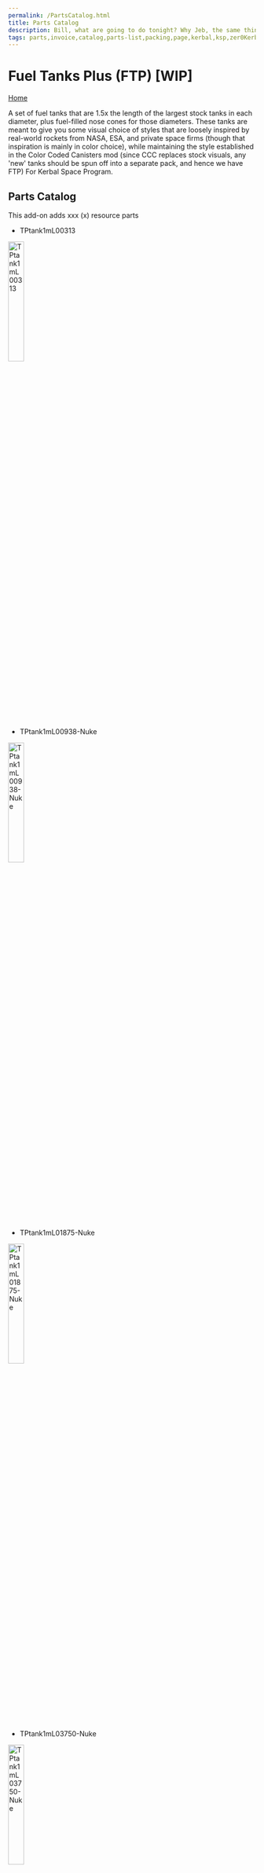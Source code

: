 ```yaml
---
permalink: /PartsCatalog.html
title: Parts Catalog
description: Bill, what are going to do tonight? Why Jeb, the same thing we do every night, Take over the world!
tags: parts,invoice,catalog,parts-list,packing,page,kerbal,ksp,zer0Kerbal,zedK
---
```


<!-- PartsCatalog.md v1.1.4.0
Fuel Tanks Plus (FTP)
created: 01 Feb 2022
updated: 15 May 2022 -->

<script src="https://kit.fontawesome.com/0ea5493613.js" crossorigin="anonymous"></script>
<i class="fa-solid fa-explosion fa-beat-fade fa-3x" style="--fa-beat-fade-opacity: 0.1; --fa-beat-fade-scale: 1.25;color: #FF7E03" ></i>

# Fuel Tanks Plus (FTP) [WIP]

[Home](./index.md)

A set of fuel tanks that are 1.5x the length of the largest stock tanks in each diameter, plus fuel-filled nose cones for those diameters. These tanks are meant to give you some visual choice of styles that are loosely inspired by real-world rockets from NASA, ESA, and private space firms (though that inspiration is mainly in color choice), while maintaining the style established in the Color Coded Canisters mod (since CCC replaces stock visuals, any 'new' tanks should be spun off into a separate pack, and hence we have FTP) For Kerbal Space Program.

## Parts Catalog

This add-on adds xxx (x) resource parts

  * TPtank1mL00313
  
  <img src="https://raw.githubusercontent.com/zer0Kerbal/FuelTanksPlus/master/docs/thumbs/TPtank1mL00313_icon7.png" alt="TPtank1mL00313" width="25%" height="25%" />

  * TPtank1mL00938-Nuke
  
  <img src="https://raw.githubusercontent.com/zer0Kerbal/FuelTanksPlus/master/docs/thumbs/TPtank1mL00938-Nuke_icon0.png" alt="TPtank1mL00938-Nuke" width="25%" height="25%" />

  * TPtank1mL01875-Nuke
  
  <img src="https://raw.githubusercontent.com/zer0Kerbal/FuelTanksPlus/master/docs/thumbs/TPtank1mL01875-Nuke_icon0.png" alt="TPtank1mL01875-Nuke" width="25%" height="25%" />

  * TPtank1mL03750-Nuke
  
  <img src="https://raw.githubusercontent.com/zer0Kerbal/FuelTanksPlus/master/docs/thumbs/TPtank1mL03750-Nuke_icon0.png" alt="TPtank1mL03750-Nuke" width="25%" height="25%" />

  * TPtank1mL05625
  
  <img src="https://raw.githubusercontent.com/zer0Kerbal/FuelTanksPlus/master/docs/thumbs/TPtank1mL05625_icon0.png" alt="TPtank1mL05625" width="25%" height="25%" />

  * TPtank2m1mA
  
  <img src="https://raw.githubusercontent.com/zer0Kerbal/FuelTanksPlus/master/docs/thumbs/TPtank2m1mA_icon3.png" alt="TPtank2m1mA" width="25%" height="25%" />

  * TPtank2mL00469
  
  <img src="https://raw.githubusercontent.com/zer0Kerbal/FuelTanksPlus/master/docs/thumbs/TPtank2mL00469_icon3.png" alt="TPtank2mL00469" width="25%" height="25%" />

  * TPtank2mL01875-Nuke
  
  <img src="https://raw.githubusercontent.com/zer0Kerbal/FuelTanksPlus/master/docs/thumbs/TPtank2mL01875-Nuke_icon0.png" alt="TPtank2mL01875-Nuke" width="25%" height="25%" />

  * TPtank2mL03750-Nuke
  
  <img src="https://raw.githubusercontent.com/zer0Kerbal/FuelTanksPlus/master/docs/thumbs/TPtank2mL03750-Nuke_icon0.png" alt="TPtank2mL03750-Nuke" width="25%" height="25%" />

  * TPtank2mL05625
  
  <img src="https://raw.githubusercontent.com/zer0Kerbal/FuelTanksPlus/master/docs/thumbs/TPtank2mL05625_icon3.png" alt="TPtank2mL05625" width="25%" height="25%" />

  * TPtank2mL07500-Nuke
  
  <img src="https://raw.githubusercontent.com/zer0Kerbal/FuelTanksPlus/master/docs/thumbs/TPtank2mL07500-Nuke_icon0.png" alt="TPtank2mL07500-Nuke" width="25%" height="25%" />

  * TPtank2mL11250
  
  <img src="https://raw.githubusercontent.com/zer0Kerbal/FuelTanksPlus/master/docs/thumbs/TPtank2mL11250_icon3.png" alt="TPtank2mL11250" width="25%" height="25%" />

  * TPtank2mL15000
  
  <img src="https://raw.githubusercontent.com/zer0Kerbal/FuelTanksPlus/master/docs/thumbs/TPtank2mL15000_icon3.png" alt="TPtank2mL15000" width="25%" height="25%" />

  * TPtank3m2mA
  
  <img src="https://raw.githubusercontent.com/zer0Kerbal/FuelTanksPlus/master/docs/thumbs/TPtank3m2mA_icon0.png" alt="TPtank3m2mA" width="25%" height="25%" />

  * TPtank3m2mA2
  
  <img src="https://raw.githubusercontent.com/zer0Kerbal/FuelTanksPlus/master/docs/thumbs/TPtank3m2mA2_icon0.png" alt="TPtank3m2mA2" width="25%" height="25%" />

  * TPtank3mL00938
  
  <img src="https://raw.githubusercontent.com/zer0Kerbal/FuelTanksPlus/master/docs/thumbs/TPtank3mL00938_icon0.png" alt="TPtank3mL00938" width="25%" height="25%" />

  * TPtank3mL03750-Nuke
  
  <img src="https://raw.githubusercontent.com/zer0Kerbal/FuelTanksPlus/master/docs/thumbs/TPtank3mL03750-Nuke_icon0.png" alt="TPtank3mL03750-Nuke" width="25%" height="25%" />

  * TPtank3mL05625
  
  <img src="https://raw.githubusercontent.com/zer0Kerbal/FuelTanksPlus/master/docs/thumbs/TPtank3mL05625_icon0.png" alt="TPtank3mL05625" width="25%" height="25%" />

  * TPtank3mL11250
  
  <img src="https://raw.githubusercontent.com/zer0Kerbal/FuelTanksPlus/master/docs/thumbs/TPtank3mL11250_icon0.png" alt="TPtank3mL11250" width="25%" height="25%" />

  * TPtank3mL15000
  
  <img src="https://raw.githubusercontent.com/zer0Kerbal/FuelTanksPlus/master/docs/thumbs/TPtank3mL15000_icon0.png" alt="TPtank3mL15000" width="25%" height="25%" />

  * TPtankCube050
  
  <img src="https://raw.githubusercontent.com/zer0Kerbal/FuelTanksPlus/master/docs/thumbs/TPtankCube050_icon0.png" alt="TPtankCube050" width="25%" height="25%" />

  * TPtankCube050
  
  <img src="https://raw.githubusercontent.com/zer0Kerbal/FuelTanksPlus/master/docs/thumbs/TPtankCube050_icon1.png" alt="TPtankCube050" width="25%" height="25%" />

  * TPtankCube075
  
  <img src="https://raw.githubusercontent.com/zer0Kerbal/FuelTanksPlus/master/docs/thumbs/TPtankCube075_icon0.png" alt="TPtankCube075" width="25%" height="25%" />

  * TPtankCube075
  
  <img src="https://raw.githubusercontent.com/zer0Kerbal/FuelTanksPlus/master/docs/thumbs/TPtankCube075_icon1.png" alt="TPtankCube075" width="25%" height="25%" />

  * TPtankCube125
  
  <img src="https://raw.githubusercontent.com/zer0Kerbal/FuelTanksPlus/master/docs/thumbs/TPtankCube125_icon0.png" alt="TPtankCube125" width="25%" height="25%" />

  * TPtankCube125
  
  <img src="https://raw.githubusercontent.com/zer0Kerbal/FuelTanksPlus/master/docs/thumbs/TPtankCube125_icon1.png" alt="TPtankCube125" width="25%" height="25%" />

  * TPtankR0
  
  <img src="https://raw.githubusercontent.com/zer0Kerbal/FuelTanksPlus/master/docs/thumbs/TPtankR01_icon.png" alt="TPtankR0" width="25%" height="25%" />

  * TPtankR0
  
  <img src="https://raw.githubusercontent.com/zer0Kerbal/FuelTanksPlus/master/docs/thumbs/TPtankR02_icon.png" alt="TPtankR0" width="25%" height="25%" />

  * TPtankR0
  
  <img src="https://raw.githubusercontent.com/zer0Kerbal/FuelTanksPlus/master/docs/thumbs/TPtankR03_icon.png" alt="TPtankR0" width="25%" height="25%" />

  * TPtankTri
  
  <img src="https://raw.githubusercontent.com/zer0Kerbal/FuelTanksPlus/master/docs/thumbs/TPtankTri_icon0.png" alt="TPtankTri" width="25%" height="25%" />

  * TPtankTri
  
  <img src="https://raw.githubusercontent.com/zer0Kerbal/FuelTanksPlus/master/docs/thumbs/TPtankTri_icon1.png" alt="TPtankTri" width="25%" height="25%" />

  * TPcone0m1
  
  <img src="https://raw.githubusercontent.com/zer0Kerbal/FuelTanksPlus/master/docs/thumbs/TPcone0m1_icon0.png" alt="TPcone0m1" width="25%" height="25%" />

  * TPcone0m1
  
  <img src="https://raw.githubusercontent.com/zer0Kerbal/FuelTanksPlus/master/docs/thumbs/TPcone0m1_icon1.png" alt="TPcone0m1" width="25%" height="25%" />

  * TPcone0m1
  
  <img src="https://raw.githubusercontent.com/zer0Kerbal/FuelTanksPlus/master/docs/thumbs/TPcone0m1_icon2.png" alt="TPcone0m1" width="25%" height="25%" />

  * TPcone0m1
  
  <img src="https://raw.githubusercontent.com/zer0Kerbal/FuelTanksPlus/master/docs/thumbs/TPcone0m1_icon3.png" alt="TPcone0m1" width="25%" height="25%" />

  * TPcone0m1
  
  <img src="https://raw.githubusercontent.com/zer0Kerbal/FuelTanksPlus/master/docs/thumbs/TPcone0m1_icon4.png" alt="TPcone0m1" width="25%" height="25%" />

  * TPcone1m1
  
  <img src="https://raw.githubusercontent.com/zer0Kerbal/FuelTanksPlus/master/docs/thumbs/TPcone1m1_icon0.png" alt="TPcone1m1" width="25%" height="25%" />

  * TPcone1m2
  
  <img src="https://raw.githubusercontent.com/zer0Kerbal/FuelTanksPlus/master/docs/thumbs/TPcone1m2_icon0.png" alt="TPcone1m2" width="25%" height="25%" />

  * TPcone2m
  
  <img src="https://raw.githubusercontent.com/zer0Kerbal/FuelTanksPlus/master/docs/thumbs/TPcone2m_icon3.png" alt="TPcone2m" width="25%" height="25%" />

  * TPcone3m
  
  <img src="https://raw.githubusercontent.com/zer0Kerbal/FuelTanksPlus/master/docs/thumbs/TPcone3m_icon0.png" alt="TPcone3m" width="25%" height="25%" />

  * TPdecoupler0m
  
  <img src="https://raw.githubusercontent.com/zer0Kerbal/FuelTanksPlus/master/docs/thumbs/TPdecoupler0m_icon0.png" alt="TPdecoupler0m" width="25%" height="25%" />

  * TPdecoupler0m
  
  <img src="https://raw.githubusercontent.com/zer0Kerbal/FuelTanksPlus/master/docs/thumbs/TPdecoupler0m_icon1.png" alt="TPdecoupler0m" width="25%" height="25%" />

  * TPdecoupler0m
  
  <img src="https://raw.githubusercontent.com/zer0Kerbal/FuelTanksPlus/master/docs/thumbs/TPdecoupler0m_icon2.png" alt="TPdecoupler0m" width="25%" height="25%" />

  * TPdecoupler0m
  
  <img src="https://raw.githubusercontent.com/zer0Kerbal/FuelTanksPlus/master/docs/thumbs/TPdecoupler0m_icon3.png" alt="TPdecoupler0m" width="25%" height="25%" />

  * TPdecoupler0m
  
  <img src="https://raw.githubusercontent.com/zer0Kerbal/FuelTanksPlus/master/docs/thumbs/TPdecoupler0m_icon4.png" alt="TPdecoupler0m" width="25%" height="25%" />

  * TPdecoupler1m
  
  <img src="https://raw.githubusercontent.com/zer0Kerbal/FuelTanksPlus/master/docs/thumbs/TPdecoupler1m_icon0.png" alt="TPdecoupler1m" width="25%" height="25%" />

  * TPdecoupler2m
  
  <img src="https://raw.githubusercontent.com/zer0Kerbal/FuelTanksPlus/master/docs/thumbs/TPdecoupler2m_icon3.png" alt="TPdecoupler2m" width="25%" height="25%" />

  * TPdecoupler3m
  
  <img src="https://raw.githubusercontent.com/zer0Kerbal/FuelTanksPlus/master/docs/thumbs/TPdecoupler3m_icon0.png" alt="TPdecoupler3m" width="25%" height="25%" />

  * TPdome1m1
  
  <img src="https://raw.githubusercontent.com/zer0Kerbal/FuelTanksPlus/master/docs/thumbs/TPdome1m1_icon0.png" alt="TPdome1m1" width="25%" height="25%" />

  * TPdome2m
  
  <img src="https://raw.githubusercontent.com/zer0Kerbal/FuelTanksPlus/master/docs/thumbs/TPdome2m_icon3.png" alt="TPdome2m" width="25%" height="25%" />

  * TPdome3m
  
  <img src="https://raw.githubusercontent.com/zer0Kerbal/FuelTanksPlus/master/docs/thumbs/TPdome3m_icon0.png" alt="TPdome3m" width="25%" height="25%" />

  * TPmono0mL0187
  
  <img src="https://raw.githubusercontent.com/zer0Kerbal/FuelTanksPlus/master/docs/thumbs/TPmono0mL01875_icon.png" alt="TPmono0mL0187" width="25%" height="25%" />

  * TPmono1mL0285
  
  <img src="https://raw.githubusercontent.com/zer0Kerbal/FuelTanksPlus/master/docs/thumbs/TPmono1mL02850_icon.png" alt="TPmono1mL0285" width="25%" height="25%" />

  * TPmono2mL0500
  
  <img src="https://raw.githubusercontent.com/zer0Kerbal/FuelTanksPlus/master/docs/thumbs/TPmono2mL05000_icon.png" alt="TPmono2mL0500" width="25%" height="25%" />

  * TPmono3mL0500
  
  <img src="https://raw.githubusercontent.com/zer0Kerbal/FuelTanksPlus/master/docs/thumbs/TPmono3mL05000_icon.png" alt="TPmono3mL0500" width="25%" height="25%" />

  * TPtank0mL00175
  
  <img src="https://raw.githubusercontent.com/zer0Kerbal/FuelTanksPlus/master/docs/thumbs/TPtank0mL00175_icon0.png" alt="TPtank0mL00175" width="25%" height="25%" />

  * TPtank0mL00175
  
  <img src="https://raw.githubusercontent.com/zer0Kerbal/FuelTanksPlus/master/docs/thumbs/TPtank0mL00175_icon1.png" alt="TPtank0mL00175" width="25%" height="25%" />

  * TPtank0mL00700
  
  <img src="https://raw.githubusercontent.com/zer0Kerbal/FuelTanksPlus/master/docs/thumbs/TPtank0mL00700_icon0.png" alt="TPtank0mL00700" width="25%" height="25%" />

  * TPtank0mL01350
  
  <img src="https://raw.githubusercontent.com/zer0Kerbal/FuelTanksPlus/master/docs/thumbs/TPtank0mL01350_icon0.png" alt="TPtank0mL01350" width="25%" height="25%" />

  * TPtank0mL01875
  
  <img src="https://raw.githubusercontent.com/zer0Kerbal/FuelTanksPlus/master/docs/thumbs/TPtank0mL01875_icon0.png" alt="TPtank0mL01875" width="25%" height="25%" />

  * TPtank1m0mA
  
  <img src="https://raw.githubusercontent.com/zer0Kerbal/FuelTanksPlus/master/docs/thumbs/TPtank1m0mA_icon0.png" alt="TPtank1m0mA" width="25%" height="25%" />

  * TPtank1m0mA
  
  <img src="https://raw.githubusercontent.com/zer0Kerbal/FuelTanksPlus/master/docs/thumbs/TPtank1m0mA_icon1.png" alt="TPtank1m0mA" width="25%" height="25%" />

  * TPtank1m0mA
  
  <img src="https://raw.githubusercontent.com/zer0Kerbal/FuelTanksPlus/master/docs/thumbs/TPtank1m0mA_icon2.png" alt="TPtank1m0mA" width="25%" height="25%" />

  * TPtank1m0mA
  
  <img src="https://raw.githubusercontent.com/zer0Kerbal/FuelTanksPlus/master/docs/thumbs/TPtank1m0mA_icon3.png" alt="TPtank1m0mA" width="25%" height="25%" />

  * TPtank1m0mA
  
  <img src="https://raw.githubusercontent.com/zer0Kerbal/FuelTanksPlus/master/docs/thumbs/TPtank1m0mA_icon4.png" alt="TPtank1m0mA" width="25%" height="25%" />

  * TPtank1m0mA
  
  <img src="https://raw.githubusercontent.com/zer0Kerbal/FuelTanksPlus/master/docs/thumbs/TPtank1m0mA_icon5.png" alt="TPtank1m0mA" width="25%" height="25%" />

  * TPtank1m0mA
  
  <img src="https://raw.githubusercontent.com/zer0Kerbal/FuelTanksPlus/master/docs/thumbs/TPtank1m0mA_icon6.png" alt="TPtank1m0mA" width="25%" height="25%" />

  * TPtank1m0mA
  
  <img src="https://raw.githubusercontent.com/zer0Kerbal/FuelTanksPlus/master/docs/thumbs/TPtank1m0mA_icon7.png" alt="TPtank1m0mA" width="25%" height="25%" />

  * TPtank1mL00313
  
  <img src="https://raw.githubusercontent.com/zer0Kerbal/FuelTanksPlus/master/docs/thumbs/TPtank1mL00313_icon0.png" alt="TPtank1mL00313" width="25%" height="25%" />

  * TPtank1mL00313
  
  <img src="https://raw.githubusercontent.com/zer0Kerbal/FuelTanksPlus/master/docs/thumbs/TPtank1mL00313_icon1.png" alt="TPtank1mL00313" width="25%" height="25%" />

  * TPtank1mL00313
  
  <img src="https://raw.githubusercontent.com/zer0Kerbal/FuelTanksPlus/master/docs/thumbs/TPtank1mL00313_icon2.png" alt="TPtank1mL00313" width="25%" height="25%" />

  * TPtank1mL00313
  
  <img src="https://raw.githubusercontent.com/zer0Kerbal/FuelTanksPlus/master/docs/thumbs/TPtank1mL00313_icon3.png" alt="TPtank1mL00313" width="25%" height="25%" />

  * TPtank1mL00313
  
  <img src="https://raw.githubusercontent.com/zer0Kerbal/FuelTanksPlus/master/docs/thumbs/TPtank1mL00313_icon4.png" alt="TPtank1mL00313" width="25%" height="25%" />

  * TPtank1mL00313
  
  <img src="https://raw.githubusercontent.com/zer0Kerbal/FuelTanksPlus/master/docs/thumbs/TPtank1mL00313_icon5.png" alt="TPtank1mL00313" width="25%" height="25%" />

  * TPtank1mL00313
  
  <img src="https://raw.githubusercontent.com/zer0Kerbal/FuelTanksPlus/master/docs/thumbs/TPtank1mL00313_icon6.png" alt="TPtank1mL00313" width="25%" height="25%" />

---

[top](#parts-catalog)

<!-- this file CC BY-ND 4.0 by zer0Kerbal -->